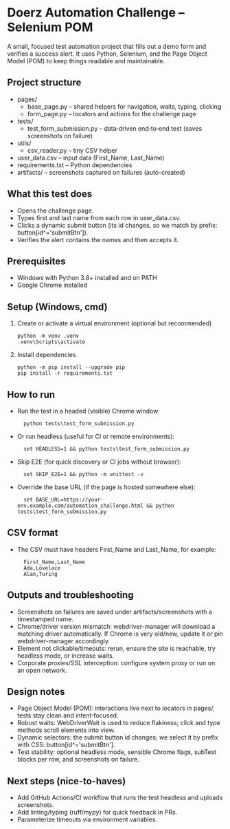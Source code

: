 Doerz Automation Challenge – Selenium POM
==========================================

A small, focused test automation project that fills out a demo form and verifies a success alert. It uses Python, Selenium, and the Page Object Model (POM) to keep things readable and maintainable.

Project structure
-----------------

- pages/
  - base_page.py – shared helpers for navigation, waits, typing, clicking
  - form_page.py – locators and actions for the challenge page
- tests/
  - test_form_submission.py – data‑driven end‑to‑end test (saves screenshots on failure)
- utils/
  - csv_reader.py – tiny CSV helper
- user_data.csv – input data (First_Name, Last_Name)
- requirements.txt – Python dependencies
- artifacts/ – screenshots captured on failures (auto-created)

What this test does
-------------------

- Opens the challenge page.
- Types first and last name from each row in user_data.csv.
- Clicks a dynamic submit button (its id changes, so we match by prefix: button[id^='submitBtn']).
- Verifies the alert contains the names and then accepts it.

Prerequisites
-------------

- Windows with Python 3.8+ installed and on PATH
- Google Chrome installed

Setup (Windows, cmd)
---------------------

1.  Create or activate a virtual environment (optional but recommended)

        python -m venv .venv
        .venv\Scripts\activate

2.  Install dependencies

        python -m pip install --upgrade pip
        pip install -r requirements.txt

How to run
----------

- Run the test in a headed (visible) Chrome window:

        python tests\test_form_submission.py

- Or run headless (useful for CI or remote environments):

        set HEADLESS=1 && python tests\test_form_submission.py

- Skip E2E (for quick discovery or CI jobs without browser):

        set SKIP_E2E=1 && python -m unittest -v

- Override the base URL (if the page is hosted somewhere else):

        set BASE_URL=https://your-env.example.com/automation_challenge.html && python tests\test_form_submission.py

CSV format
----------

- The CSV must have headers First_Name and Last_Name, for example:

        First_Name,Last_Name
        Ada,Lovelace
        Alan,Turing

Outputs and troubleshooting
---------------------------

- Screenshots on failures are saved under artifacts/screenshots with a timestamped name.
- Chrome/driver version mismatch: webdriver-manager will download a matching driver automatically. If Chrome is very old/new, update it or pin webdriver-manager accordingly.
- Element not clickable/timeouts: rerun, ensure the site is reachable, try headless mode, or increase waits.
- Corporate proxies/SSL interception: configure system proxy or run on an open network.

Design notes
------------

- Page Object Model (POM): interactions live next to locators in pages/, tests stay clean and intent‑focused.
- Robust waits: WebDriverWait is used to reduce flakiness; click and type methods scroll elements into view.
- Dynamic selectors: the submit button id changes; we select it by prefix with CSS: button[id^='submitBtn'].
- Test stability: optional headless mode, sensible Chrome flags, subTest blocks per row, and screenshots on failure.

Next steps (nice-to-haves)
---------------------------

- Add GitHub Actions/CI workflow that runs the test headless and uploads screenshots.
- Add linting/typing (ruff/mypy) for quick feedback in PRs.
- Parameterize timeouts via environment variables.
